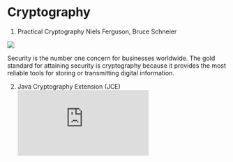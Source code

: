 # Cryptography

1. Practical Cryptography Niels Ferguson, Bruce Schneier

![](https://images-na.ssl-images-amazon.com/images/I/41LLwfr27lL._SX397_BO1,204,203,200_.jpg)


Security is the number one concern for businesses worldwide. The gold standard for attaining security is cryptography because it provides the most reliable tools for storing or transmitting digital information.

2.  Java Cryptography Extension (JCE) ![1.2.2](http://www.oracle.com/technetwork/java/javasebusiness/downloads/java-archive-downloads-java-plat-419418.html#JCE-1_2_2-G-JS)
